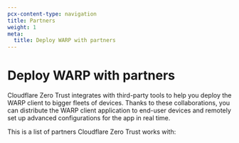 ```yaml
---
pcx-content-type: navigation
title: Partners
weight: 1
meta:
  title: Deploy WARP with partners
---
```


# Deploy WARP with partners

Cloudflare Zero Trust integrates with third-party tools to help you deploy the WARP client to bigger fleets of devices. Thanks to these collaborations, you can distribute the WARP client application to end-user devices and remotely set up advanced configurations for the app in real time.

This is a list of partners Cloudflare Zero Trust works with:

<DirectoryListing path="/connections/connect-devices/warp/deployment/mdm-deployment/partners"/>
